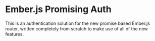 # Ember.js Promising Auth

This is an authentication solution for the new promise based Ember.js
router, written completely from scratch to make use of all of the new
features.
